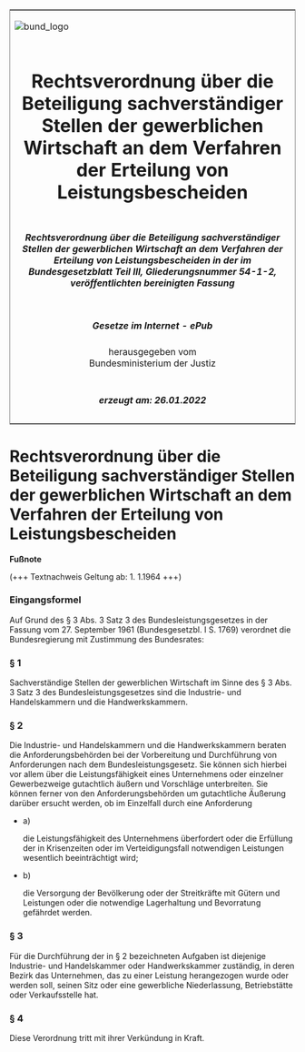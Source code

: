 <span id="DECKBLATT.html"></span>

<table border="0" frame="border" width="100%">

<tr valign="top">

<td align="left">

![bund\_logo](BfJ_2021_Web_de_de.gif)

</td>

<td align="right">

 

</td>

</tr>

<tr align="center" valign="middle">

<td colspan="2">

# Rechtsverordnung über die Beteiligung sachverständiger Stellen der gewerblichen Wirtschaft an dem Verfahren der Erteilung von Leistungsbescheiden

</td>

</tr>

<tr align="center" valign="middle">

<td colspan="2">

##### Rechtsverordnung über die Beteiligung sachverständiger Stellen der gewerblichen Wirtschaft an dem Verfahren der Erteilung von Leistungsbescheiden in der im Bundesgesetzblatt Teil III, Gliederungsnummer 54-1-2, veröffentlichten bereinigten Fassung

</td>

</tr>

<tr align="center" valign="middle">

<td colspan="2">

  
  

##### Gesetze im Internet - ePub  
  
herausgegeben vom  
Bundesministerium der Justiz

</td>

</tr>

<tr align="center" valign="bottom">

<td colspan="2">

  
  

##### erzeugt am: 26.01.2022

</td>

</tr>

</table>

<span id="BJNR007250962.html"></span>

# Rechtsverordnung über die Beteiligung sachverständiger Stellen der gewerblichen Wirtschaft an dem Verfahren der Erteilung von Leistungsbescheiden

<div>

  
**Fußnote**

<div class="jnhtml">

<div>

<div class="jurAbsatz">

(+++ Textnachweis Geltung ab: 1. 1.1964 +++)

</div>

</div>

</div>

</div>

<span id="BJNR007250962BJNE000100315.html"></span>

### Eingangsformel  

<div>

<div class="jnhtml">

<div>

<div class="jurAbsatz">

Auf Grund des § 3 Abs. 3 Satz 3 des Bundesleistungsgesetzes in der
Fassung vom 27. September 1961 (Bundesgesetzbl. I S. 1769) verordnet die
Bundesregierung mit Zustimmung des Bundesrates:

</div>

</div>

</div>

</div>

<span id="BJNR007250962BJNE000200315.html"></span>

### § 1  

<div>

<div class="jnhtml">

<div>

<div class="jurAbsatz">

Sachverständige Stellen der gewerblichen Wirtschaft im Sinne des § 3
Abs. 3 Satz 3 des Bundesleistungsgesetzes sind die Industrie- und
Handelskammern und die Handwerkskammern.

</div>

</div>

</div>

</div>

<span id="BJNR007250962BJNE000300315.html"></span>

### § 2  

<div>

<div class="jnhtml">

<div>

<div class="jurAbsatz">

Die Industrie- und Handelskammern und die Handwerkskammern beraten die
Anforderungsbehörden bei der Vorbereitung und Durchführung von
Anforderungen nach dem Bundesleistungsgesetz. Sie können sich hierbei
vor allem über die Leistungsfähigkeit eines Unternehmens oder einzelner
Gewerbezweige gutachtlich äußern und Vorschläge unterbreiten. Sie können
ferner von den Anforderungsbehörden um gutachtliche Äußerung darüber
ersucht werden, ob im Einzelfall durch eine Anforderung

  - a)
    
    <div style="">
    
    die Leistungsfähigkeit des Unternehmens überfordert oder die
    Erfüllung der in Krisenzeiten oder im Verteidigungsfall notwendigen
    Leistungen wesentlich beeinträchtigt wird;
    
    </div>

  - b)
    
    <div style="">
    
    die Versorgung der Bevölkerung oder der Streitkräfte mit Gütern und
    Leistungen oder die notwendige Lagerhaltung und Bevorratung
    gefährdet werden.
    
    </div>

</div>

</div>

</div>

</div>

<span id="BJNR007250962BJNE000400315.html"></span>

### § 3  

<div>

<div class="jnhtml">

<div>

<div class="jurAbsatz">

Für die Durchführung der in § 2 bezeichneten Aufgaben ist diejenige
Industrie- und Handelskammer oder Handwerkskammer zuständig, in deren
Bezirk das Unternehmen, das zu einer Leistung herangezogen wurde oder
werden soll, seinen Sitz oder eine gewerbliche Niederlassung,
Betriebstätte oder Verkaufsstelle hat.

</div>

</div>

</div>

</div>

<span id="BJNR007250962BJNE000500315.html"></span>

### § 4  

<div>

<div class="jnhtml">

<div>

<div class="jurAbsatz">

Diese Verordnung tritt mit ihrer Verkündung in Kraft.

</div>

</div>

</div>

</div>
